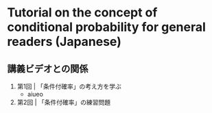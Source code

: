 # Tutorial on the concept of conditional probability for general readers (Japanese)

## 講義ビデオとの関係
1. 第1回 | 「条件付確率」の考え方を学ぶ
   - aiueo
2. 第2回 | 「条件付確率」の練習問題
